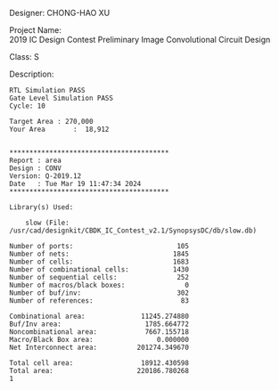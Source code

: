 
Designer: 
	CHONG-HAO XU


Project Name:	
	2019 IC Design Contest Preliminary
	Image Convolutional Circuit Design


Class:
	S	


Description:

	RTL Simulation PASS
	Gate Level Simulation PASS
	Cycle: 10

	Target Area	: 270,000
	Your Area		:  18,912
	
	
	****************************************
	Report : area
	Design : CONV
	Version: Q-2019.12
	Date   : Tue Mar 19 11:47:34 2024
	****************************************

	Library(s) Used:

	    slow (File: /usr/cad/designkit/CBDK_IC_Contest_v2.1/SynopsysDC/db/slow.db)

	Number of ports:                          105
	Number of nets:                          1845
	Number of cells:                         1683
	Number of combinational cells:           1430
	Number of sequential cells:               252
	Number of macros/black boxes:               0
	Number of buf/inv:                        302
	Number of references:                      83

	Combinational area:              11245.274880
	Buf/Inv area:                     1785.664772
	Noncombinational area:            7667.155718
	Macro/Black Box area:                0.000000
	Net Interconnect area:          201274.349670

	Total cell area:                 18912.430598
	Total area:                     220186.780268
	1
